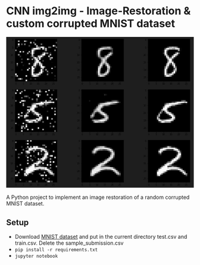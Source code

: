 # CNN img2img - Image-Restoration & custom corrupted MNIST dataset

![](img/0.jpg)

A Python project to implement an image restoration of a random corrupted MNIST dataset.

## Setup
* Download [MNIST dataset](https://www.kaggle.com/competitions/digit-recognizer/data) and put in the current directory test.csv and train.csv. Delete the sample_submission.csv
* `pip install -r requirements.txt`
* `jupyter notebook`
